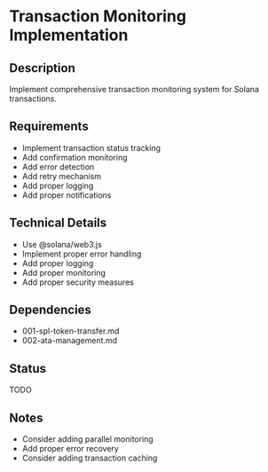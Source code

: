 # Transaction Monitoring Implementation

## Description
Implement comprehensive transaction monitoring system for Solana transactions.

## Requirements
- Implement transaction status tracking
- Add confirmation monitoring
- Add error detection
- Add retry mechanism
- Add proper logging
- Add proper notifications

## Technical Details
- Use @solana/web3.js
- Implement proper error handling
- Add proper logging
- Add proper monitoring
- Add proper security measures

## Dependencies
- 001-spl-token-transfer.md
- 002-ata-management.md

## Status
TODO

## Notes
- Consider adding parallel monitoring
- Add proper error recovery
- Consider adding transaction caching 